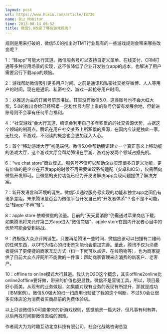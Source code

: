 ```yaml
---
layout: post
url: https://www.huxiu.com/article/18736
name: Biz_Monitor
time: 2013-08-14 06:52
title: 微信5.0改变了哪些游戏规则？
---
```

规则是用来打破的，微信5.0的推出对TMT行业现有的一些游戏规则会带来哪些改变呢？

1：“轻app”可能大行其道。微信服务号可以支持自定义菜单、在线支付、CRM打通等多种应用场景的实现，这不仅降低了企业开发独立app的成本，也解决了用户需要另行下载app的烦恼。

2：游戏帮助微信吸引更多用户时间。之前是通讯和私密社交抢夺微博、人人等用户的时间，现在是通讯、私密社交、游戏一起抢夺用户时间。

3：以推送为主的订阅号前景堪忧。其实没有微信5.0，这类账号也不会大红大紫，5.0的推出会给已经积累一定粉丝且内容上乘的账号仍留有发展余地，但新进账号则不会享有任何平台福利。

4：“社交游戏”会大行其道，腾讯会利用自己多年积累的的社交资源优势，占据这个领域的制高点。腾讯在用户社交关系上所积累的资源，在国内应该是独此一家。无社交，不游戏，不阅读的概念也会更加深入人心。

5：首个“移动游戏大厅”初见端倪。微信5.0会帮助腾讯建立一个真正意义上移动版的游戏大厅，这个游戏大厅会帮助腾讯在手游、游戏分发两个领域占据先机。

6：“we chat store”商业模式。服务号不仅可以帮助企业实现很多自定义功能，更有价值的是企业在开发app的时候不再需要做双系统适配（安卓和IOS），仅需面向微信开发即可。且微信的支付功能已经为开发者解决app变现问题提供了解决方案。

7：新开发语言和环境的诞生。微信5.0通过服务号实现的功能和独立app之间仍有诸多差距，未来腾讯是否会为微信平台开发自己的“开发者体系”？也不是不可能，让“轻app”不再“轻”。

8：apple store 依赖微信的流量。目前的“天天爱消除”仍需通过苹果商店下载，如果腾讯将来允许第三方app进入“微信商店”，apple store在国内开发者心目中的优势可能会受到挑战。

9：终极版大众点评网诞生。只要再给腾讯一些时间，微信应该可以扫描有二维码的任何东西，以GPS为核心的扫街景功能也会更加完善。至此，腾讯不仅为消费者提供了更便捷的商家互动方式（扫一下就可以点评、在线购物等），也为商家提供了目前大众点评网所不能做的一件事：帮助商家管理来店消费的新客户、老客户。

10：offline to online模式大行其道。我认为O2O这个概念，其实offline2online比online2offline要好做，带来的价值也更显性。微信不是营销工具，所以，项目最好小而美，从现有的业务做起，如果能对现有业务的表现有所提升，那就是成功（IBM案例）。微信5.0强大的扫一扫应用也验证了我的这个判断。不过5.0会让很多实体店沦为消费者买商品前的免费体验店。

以上只谈微信5.0可能带来的新游戏规则，感觉前景一篇大好，但凡事有利有弊，以后再找时间聊微信面临的困难。

作者阎大为为时趣互动北京科技有限公司，社会化战略咨询总监

